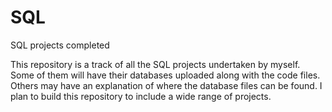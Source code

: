 # SQL
SQL projects completed 

This repository is a track of all the SQL projects undertaken by myself.
Some of them will have their databases uploaded along with the code files.
Others may have an explanation of where the database files can be found.
I plan to build this repository to include a wide range of projects.
